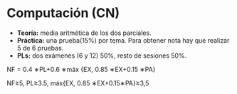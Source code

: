 # Computación (CN)
- **Teoría:** media aritmética de los dos parciales. 
- **Práctica:** una prueba(15%) por tema. Para obtener nota hay que realizar 5 de 6 pruebas. 
- **PLs:** dos exámenes (6 y 12) 50%, resto de sesiones 50%. 

NF = 0.4 ∗PL+0.6 ∗máx {EX, 0.85 ∗EX+0.15 ∗PA} 

NF≥5, PL≥3.5, máx{EX, 0.85 ∗EX+0.15∗PA}≥3,5